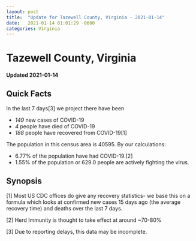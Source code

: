 ```yaml
---
layout: post
title:  "Update for Tazewell County, Virginia - 2021-01-14"
date:   2021-01-14 01:01:29 -0600
categories: Virginia
---
```


# Tazewell County, Virginia
#### Updated 2021-01-14

## Quick Facts

In the last 7 days[3] we project there have been
- *149* new cases of COVID-19
- *4* people have died of COVID-19
- *188* people have recovered from COVID-19[1]

The population in this census area is 40595. By our calculations:
- 6.77% of the population have had COVID-19.[2]
- 1.55% of the population or 629.0 people are actively fighting the virus.

## Synopsis




[1] Most US CDC offices do give any recovery statistics- we base this on a formula which looks at confirmed new cases
15 days ago (the average recovery time) and deaths over the last 7 days.

[2] Herd Immunity is thought to take effect at around ~70-80%

[3] Due to reporting delays, this data may be incomplete.
 
    